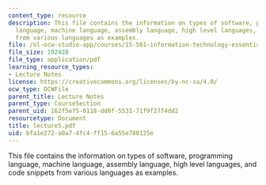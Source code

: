 ```yaml
---
content_type: resource
description: This file contains the information on types of software, programming
  language, machine language, assembly language, high level languages, and code snippets
  from various languages as examples.
file: /ol-ocw-studio-app/courses/15-561-information-technology-essentials-spring-2005/bfa1e272a0a74fc4ff156a55e780125e_lecture5.pdf
file_size: 192428
file_type: application/pdf
learning_resource_types:
- Lecture Notes
license: https://creativecommons.org/licenses/by-nc-sa/4.0/
ocw_type: OCWFile
parent_title: Lecture Notes
parent_type: CourseSection
parent_uid: 162f5ef5-0118-dd0f-5531-71f9f27f4dd2
resourcetype: Document
title: lecture5.pdf
uid: bfa1e272-a0a7-4fc4-ff15-6a55e780125e
---
```

This file contains the information on types of software, programming language, machine language, assembly language, high level languages, and code snippets from various languages as examples.